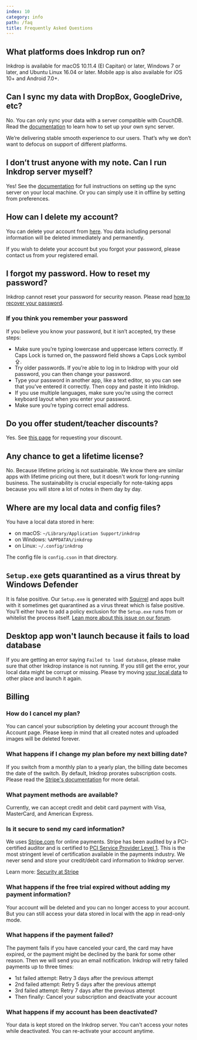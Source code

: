 ```yaml
---
index: 10
category: info
path: /faq
title: Frequently Asked Questions
---
```


## What platforms does Inkdrop run on?

Inkdrop is available for macOS 10.11.4 (El Capitan) or later, Windows 7 or later, and Ubuntu Linux 16.04 or later.
Mobile app is also available for iOS 10+ and Android 7.0+.

## Can I sync my data with DropBox, GoogleDrive, etc?

No. You can only sync your data with a server compatible with CouchDB.
Read the [documentation](/manual/synchronizing-in-the-cloud#how-to-set-up-your-own-sync-server) to learn how to set up your own sync server.

We’re delivering stable smooth experience to our users.
That’s why we don’t want to defocus on support of different platforms.

## I don’t trust anyone with my note. Can I run Inkdrop server myself?

Yes!
See the [documentation](/manual/synchronizing-in-the-cloud) for full instructions on setting up the sync server on your local machine.
Or you can simply use it in offline by setting from preferences.

## How can I delete my account?

You can delete your account from [here](https://my.inkdrop.app/account/delete).
You data including personal information will be deleted immediately and permanently.

If you wish to delete your account but you forgot your password, please contact us from your registered email.

## I forgot my password. How to reset my password?

Inkdrop cannot reset your password for security reason.
Please read [how to recover your password](/manual/recovering-your-password).

### If you think you remember your password

If you believe you know your password, but it isn’t accepted, try these steps:

- Make sure you’re typing lowercase and uppercase letters correctly. If Caps Lock is turned on, the password field shows a Caps Lock symbol ⇪.
- Try older passwords. If you’re able to log in to Inkdrop with your old password, you can then change your password.
- Type your password in another app, like a text editor, so you can see that you’ve entered it correctly. Then copy and paste it into Inkdrop.
- If you use multiple languages, make sure you’re using the correct keyboard layout when you enter your password.
- Make sure you’re typing correct email address.

## Do you offer student/teacher discounts?

Yes. See [this page](/student-discount) for requesting your discount.

## Any chance to get a lifetime license?

No. Because lifetime pricing is not sustainable.
We know there are similar apps with lifetime pricing out there, but it doesn't work for long-running business.
The sustainability is crucial especially for note-taking apps because you will store a lot of notes in them day by day.

## Where are my local data and config files?

You have a local data stored in here:

- on macOS: `~/Library/Application Support/inkdrop`
- on Windows: `%APPDATA%/inkdrop`
- on Linux: `~/.config/inkdrop`

The config file is `config.cson` in that directory.

## `Setup.exe` gets quarantined as a virus threat by Windows Defender

It is false positive.
Our `Setup.exe` is generated with [Squirrel](https://github.com/Squirrel/Squirrel.Windows) and apps built with it sometimes get quarantined as a virus threat which is false positive.
You’ll either have to add a policy exclusion for the `Setup.exe` runs from or whitelist the process itself.
[Lean more about this issue on our forum](https://forum.inkdrop.app/t/download-failed-setup-exe-contained-a-virus-and-was-deleted/961).

## Desktop app won't launch because it fails to load database

If you are getting an error saying `Failed to load database`, please make sure that other Inkdrop instance is not running.
If you still get the error, your local data might be corrupt or missing.
Please try moving [your local data](#where-are-my-local-data-and-config-files-) to other place and launch it again.

## Billing

### How do I cancel my plan?

You can cancel your subscription by deleting your account through the Account page. Please keep in mind that all created notes and uploaded images will be deleted forever.

### What happens if I change my plan before my next billing date?

If you switch from a monthly plan to a yearly plan, the billing date becomes the date of the switch. By default, Inkdrop prorates subscription costs. Please read the [Stripe's documentation](https://stripe.com/docs/subscriptions/upgrading-downgrading) for more detail.

### What payment methods are available?

Currently, we can accept credit and debit card payment with Visa, MasterCard, and American Express.

### Is it secure to send my card information?

We uses [Stripe.com](https://stripe.com/) for online payments. Stripe has been audited by a PCI-certified auditor and is certified to [PCI Service Provider Level 1](http://www.visa.com/splisting/searchGrsp.do?companyNameCriteria=stripe). This is the most stringent level of certification available in the payments industry. We never send and store your credit/debit card information to Inkdrop server.

Learn more: [Security at Stripe](https://stripe.com/docs/security/stripe)

### What happens if the free trial expired without adding my payment information?

Your account will be deleted and you can no longer access to your account. But you can still access your data stored in local with the app in read-only mode.

### What happens if the payment failed?

The payment fails if you have canceled your card, the card may have expired, or the payment might be declined by the bank for some other reason. Then we will send you an email notification. Inkdrop will retry failed payments up to three times:

- 1st failed attempt: Retry 3 days after the previous attempt
- 2nd failed attempt: Retry 5 days after the previous attempt
- 3rd failed attempt: Retry 7 days after the previous attempt
- Then finally: Cancel your subscription and deactivate your account

### What happens if my account has been deactivated?

Your data is kept stored on the Inkdrop server.
You can't access your notes while deactivated.
You can re-activate your account anytime.
